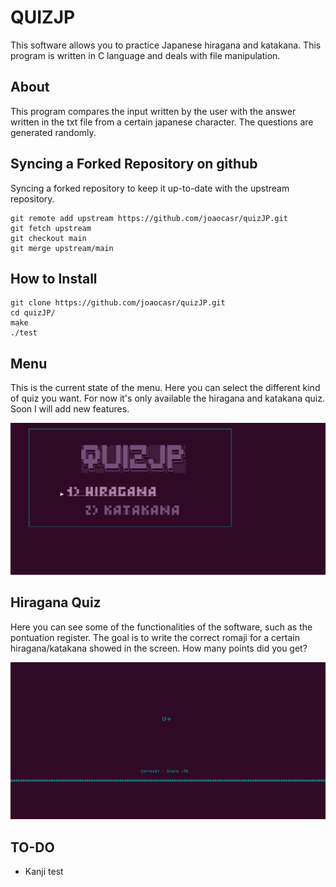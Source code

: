 # QUIZJP

This software allows you to practice Japanese hiragana and katakana.
This program is written in C language and deals with file manipulation.

## About

This program compares the input written by the user with the answer written in the txt file from a certain japanese character.
The questions are generated randomly.


 ## Syncing a Forked Repository on github


Syncing a forked repository to keep it up-to-date with the upstream repository.


```
git remote add upstream https://github.com/joaocasr/quizJP.git
git fetch upstream
git checkout main
git merge upstream/main
```

  ## How to Install

```
git clone https://github.com/joaocasr/quizJP.git
cd quizJP/
make
./test
```
  ## Menu
  This is the current state of the menu. Here you can select the different kind of quiz you want.
  For now it's only available the hiragana and katakana quiz. Soon I will add new features.
    
<img src = "obj/img/img1.png" width=700>

  ## Hiragana Quiz
  Here you can see some of the functionalities of the software, such as the pontuation register.
  The goal is to write the correct romaji for a certain hiragana/katakana showed in the screen.
  How many points did you get? 
  
<img src = "obj/img/img2.png" width=700>

  ## TO-DO
 
  * Kanji test

